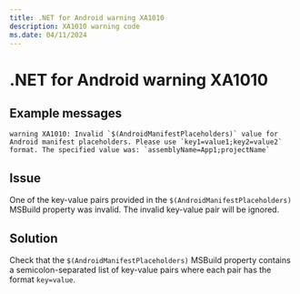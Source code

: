 ```yaml
---
title: .NET for Android warning XA1010
description: XA1010 warning code
ms.date: 04/11/2024
---
```

# .NET for Android warning XA1010

## Example messages

```
warning XA1010: Invalid `$(AndroidManifestPlaceholders)` value for Android manifest placeholders. Please use `key1=value1;key2=value2` format. The specified value was: `assemblyName=App1;projectName`
```

## Issue

One of the key-value pairs provided in the `$(AndroidManifestPlaceholders)`
MSBuild property was invalid.  The invalid key-value pair will be ignored.

## Solution

Check that the `$(AndroidManifestPlaceholders)` MSBuild property contains a
semicolon-separated list of key-value pairs where each pair has the format
`key=value`.
